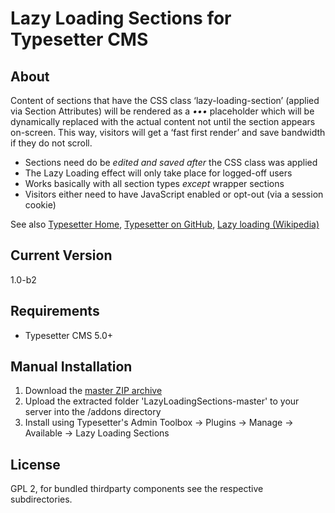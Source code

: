 # Lazy Loading Sections for Typesetter CMS #

## About
Content of sections that have the CSS class &lsquo;lazy-loading-section&rsquo; (applied via Section Attributes) will be rendered as a *&bull;&bull;&bull;*&nbsp;placeholder which will be dynamically replaced with the actual content not until the section appears on-screen. This way, visitors will get a &lsquo;fast first render&rsquo; and save bandwidth if they do not scroll. 

* Sections need do be *edited and saved after* the CSS class was applied
* The Lazy Loading effect will only take place for logged-off users
* Works basically with all section types *except* wrapper sections
* Visitors either need to have JavaScript enabled or opt-out (via a session cookie)

See also [Typesetter Home](http://www.typesettercms.com), [Typesetter on GitHub](https://github.com/Typesetter/Typesetter), [Lazy loading (Wikipedia)](https://en.wikipedia.org/wiki/Lazy_loading)

## Current Version 
1.0-b2

## Requirements ##
* Typesetter CMS 5.0+

## Manual Installation ##
1. Download the [master ZIP archive](https://github.com/juek/LazyLoadingSections/archive/master.zip)
2. Upload the extracted folder 'LazyLoadingSections-master' to your server into the /addons directory
3. Install using Typesetter's Admin Toolbox &rarr; Plugins &rarr; Manage &rarr; Available &rarr; Lazy Loading Sections

## License
GPL 2, for bundled thirdparty components see the respective subdirectories.
